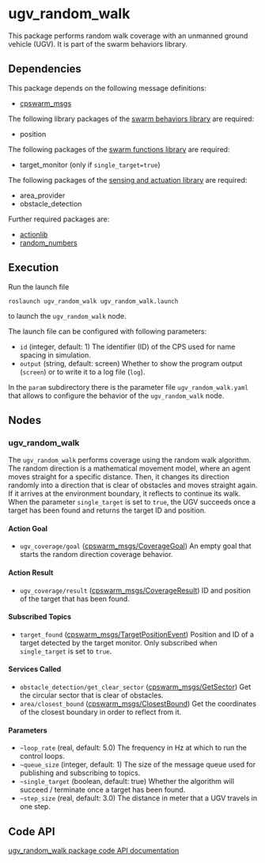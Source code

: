 # ugv_random_walk

This package performs random walk coverage with an unmanned ground vehicle (UGV). It is part of the swarm behaviors library.

## Dependencies
This package depends on the following message definitions:
* [cpswarm_msgs](https://cpswarm.github.io/cpswarm_msgs/html/index-msg.html)

The following library packages of the [swarm behaviors library](https://github.com/cpswarm/swarm_behaviors) are required:
* position

The following packages of the [swarm functions library](https://github.com/cpswarm/swarm_functions/) are required:
* target_monitor (only if `single_target=true`)

The following packages of the [sensing and actuation library](https://github.com/cpswarm/sensing_actuation) are required:
* area_provider
* obstacle_detection

Further required packages are:
* [actionlib](https://wiki.ros.org/actionlib/)
* [random_numbers](https://wiki.ros.org/random_numbers/)

## Execution
Run the launch file
```
roslaunch ugv_random_walk ugv_random_walk.launch
```
to launch the `ugv_random_walk` node.

The launch file can be configured with following parameters:
* `id` (integer, default: 1)
  The identifier (ID) of the CPS used for name spacing in simulation.
* `output` (string, default: screen)
  Whether to show the program output (`screen`) or to write it to a log file (`log`).

In the `param` subdirectory there is the parameter file `ugv_random_walk.yaml` that allows to configure the behavior of the `ugv_random_walk` node.

## Nodes

### ugv_random_walk
The `ugv_random_walk` performs coverage using the random walk algorithm. The random direction is a mathematical movement model, where an agent moves straight for a specific distance. Then, it changes its direction randomly into a direction that is clear of obstacles and moves straight again. If it arrives at the environment boundary, it reflects to continue its walk. When the parameter `single_target` is set to `true`, the UGV succeeds once a target has been found and returns the target ID and position.

#### Action Goal
* `ugv_coverage/goal` ([cpswarm_msgs/CoverageGoal](https://cpswarm.github.io/cpswarm_msgs/html/action/Coverage.html))
  An empty goal that starts the random direction coverage behavior.

#### Action Result
* `ugv_coverage/result` ([cpswarm_msgs/CoverageResult](https://cpswarm.github.io/cpswarm_msgs/html/action/Coverage.html))
  ID and position of the target that has been found.

#### Subscribed Topics
* `target_found` ([cpswarm_msgs/TargetPositionEvent](https://cpswarm.github.io/cpswarm_msgs/html/msg/TargetPositionEvent.html))
  Position and ID of a target detected by the target monitor. Only subscribed when `single_target` is set to `true`.

#### Services Called
* `obstacle_detection/get_clear_sector` ([cpswarm_msgs/GetSector](https://cpswarm.github.io/cpswarm_msgs/html/srv/GetSector.html))
  Get the circular sector that is clear of obstacles.
* `area/closest_bound` ([cpswarm_msgs/ClosestBound](https://cpswarm.github.io/cpswarm_msgs/html/srv/ClosestBound.html))
  Get the coordinates of the closest boundary in order to reflect from it.

#### Parameters
* `~loop_rate` (real, default: 5.0)
  The frequency in Hz at which to run the control loops.
* `~queue_size` (integer, default: 1)
  The size of the message queue used for publishing and subscribing to topics.
* `~single_target` (boolean, default: true)
  Whether the algorithm will succeed / terminate once a target has been found.
* `~step_size` (real, default: 3.0)
  The distance in meter that a UGV travels in one step.

## Code API
[ugv_random_walk package code API documentation](https://cpswarm.github.io/swarm_behaviors/ugv_random_walk/docs/html/files.html)
